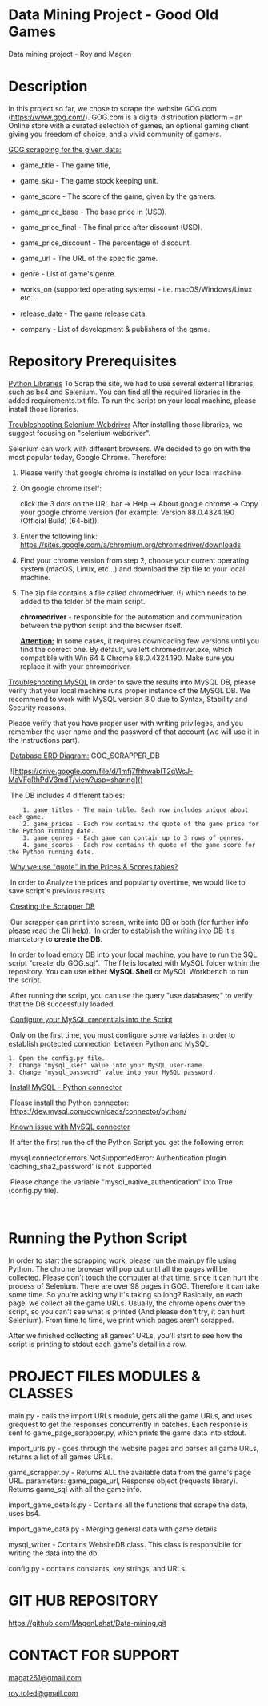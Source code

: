 # Data Mining Project - Good Old Games
Data mining project - Roy and Magen
# Description
In this project so far, we chose to scrape the website GOG.com (https://www.gog.com/).
GOG.com is a digital distribution platform – an Online store with a curated selection of games,
an optional gaming client giving you freedom of choice, 
and a vivid community of gamers.

<u>GOG scrapping for the given data:</u>

- game_title - The game title,
- game_sku - The game stock keeping unit.

- game_score - The score of the game, given by the gamers.

- game_price_base - The base price in (USD).

- game_price_final - The final price after discount (USD).

- game_price_discount - The percentage of discount.

- game_url - The URL of the specific game.

- genre - List of game's genre.

- works_on (supported operating systems) - i.e. macOS/Windows/Linux etc...

- release_date - The game release data.

- company - List of development & publishers of the game.


# Repository Prerequisites
<u>Python Libraries</u>
To Scrap the site, we had to use several external libraries, such as bs4 and Selenium. 
You can find all the required libraries in the added requirements.txt file.
To run the script on your local machine, please install those libraries.



<u>Troubleshooting Selenium Webdriver</u>
After installing those libraries, we suggest focusing on "selenium webdriver". 

Selenium can work with different browsers. 																											We decided to go on with the most popular today, Google Chrome. 
Therefore:

1. Please verify that google chrome is installed on your local machine.

2. On google chrome itself: 

    click the 3 dots on the URL bar -> Help -> About google chrome -> Copy your google chrome version
    (for example: Version 88.0.4324.190 (Official Build) (64-bit)).

3. Enter the following link: https://sites.google.com/a/chromium.org/chromedriver/downloads

4. Find your chrome version from step 2, choose your current operating system (macOS, Linux, etc...)
    and download the zip file to your local machine.

5. The zip file contains a file called chromedriver.
    (!) which needs to be added to the folder of the main script.

     **chromedriver** - responsible for the automation and communication between the python script and the browser itself. 

    **<u>Attention:</u>** In some cases, it requires downloading few versions until you find the correct one. 
    By default, we left chromedriver.exe, which compatible with Win 64 & Chrome 88.0.4324.190. Make sure you replace it with your chromedriver.



<u>Troubleshooting MySQL</u>
In order to save the results into MySQL DB, please verify that your local machine runs proper instance of
the MySQL DB. We recommend to work with MySQL version 8.0 due to Syntax, Stability and Security reasons.

Please verify that you have proper user with writing privileges, and you remember the user name and the password of that account (we will use it in the Instructions part).

​	<u>Database ERD Diagram:</u> GOG_SCRAPPER_DB

​	![https://drive.google.com/file/d/1mfj7fhhwabIT2qWsJ-MaVFgRhPdV3mdT/view?usp=sharing]()

​	The DB includes 4 different tables:

		1. game_titles - The main table. Each row includes unique about each game.
		2. game_prices - Each row contains the quote of the game price for the Python running date.
		3. game_genres - Each game can contain up to 3 rows of genres.
		4. game_scores - Each row contains th quote of the game score for the Python running date.


​	<u>Why we use "quote" in the Prices & Scores tables?</u>

​	In order to Analyze the prices and popularity overtime, we would like to save script's previous results.

​	<u>Creating the Scrapper DB</u>

​	Our scrapper can print into screen, write into DB or both (for further info please read the Cli help).
​	In order to establish the writing into DB it's mandatory to **create the DB**. 

​	In order to load empty DB into your local machine, you have to run the SQL script "create_db_GOG.sql".
​	The file is located with MySQL folder within the repository. You can use either **MySQL Shell** or MySQL     	Workbench to run the script.

​	After running the script, you can use the query "use databases;" to verify that the DB successfully loaded.

​	<u>Configure your MySQL credentials into the Script</u>

​	Only on the first time, you must configure some variables in order to establish protected connection 
​	between Python and MySQL:

 	1. Open the config.py file.
 	2. Change "mysql_user" value into your MySQL user-name.
 	3. Change "mysql_password" value into your MySQL password.

​	<u>Install MySQL - Python connector</u>

​	Please install the Python connector:  https://dev.mysql.com/downloads/connector/python/

​	<u>Known issue with MySQL connector</u> 

​	If after the first run the of the Python Script you get the following error: 

​	mysql.connector.errors.NotSupportedError: Authentication plugin 'caching_sha2_password' is not 
​	supported

​	Please change the variable "mysql_native_authentication" into True (config.py file).

​	

# Running the Python Script

In order to start the scrapping work, please run the main.py file using Python. The chrome browser will pop out until
all the pages will be collected. Please don't touch the computer at that time, since it can hurt the process
of Selenium. There are over 98 pages in GOG. Therefore it can take some time.
So you're asking why it's taking so long?
Basically, on each page, we collect all the game URLs. 
Usually, the chrome opens over the script, so you can't see what is printed (And please don't try, 
it can hurt Selenium).
From time to time, we print which pages aren't scrapped.

After we finished collecting all games' URLs, you'll start to see how the script is printing to
 stdout each game's detail in a row. 

# PROJECT FILES MODULES & CLASSES
main.py - calls the import URLs module, gets all the game URLs, and uses grequest to get the responses concurrently
 in batches. Each response is sent to game_page_scrapper.py, which prints the game data into stdout. 

import_urls.py - goes through the website pages and parses all game URLs, returns a list of all games URLs.

game_scrapper.py - Returns ALL the available data from the game's page URL. parameters: game_page_url,
Response object (requests library). Returns game_sql with all the game info.

import_game_details.py - Contains all the functions that scrape the data, uses bs4.

import_game_data.py - Merging general data with game details

mysql_writer - Contains WebsiteDB class. This class is responsibile for writing the data into the db.

config.py - contains constants, key strings, and URLs.

# GIT HUB REPOSITORY
https://github.com/MagenLahat/Data-mining.git

# CONTACT FOR SUPPORT
magat261@gmail.com

roy.toled@gmail.com


